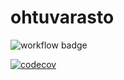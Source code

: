 # ohtuvarasto

![workflow badge](https://github.com/pmsainio/ohtuvarasto/workflows/CI/badge.svg)

[![codecov](https://codecov.io/gh/pmsainio/ohtuvarasto/branch/main/graph/badge.svg?token=MRM6HJKC47)](https://codecov.io/gh/pmsainio/ohtuvarasto)
